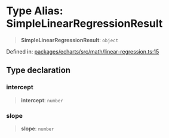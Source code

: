# Type Alias: SimpleLinearRegressionResult

> **SimpleLinearRegressionResult**: `object`

Defined in: [packages/echarts/src/math/linear-regression.ts:15](https://github.com/GeoDaCenter/openassistant/blob/522ecb744b2b3ea1ecebec02c21c19736abe51ae/packages/echarts/src/math/linear-regression.ts#L15)

## Type declaration

### intercept

> **intercept**: `number`

### slope

> **slope**: `number`
